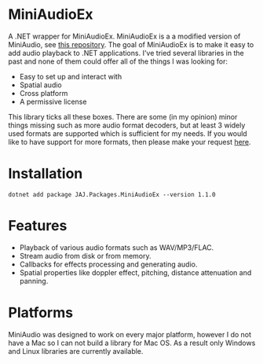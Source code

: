 # MiniAudioEx
A .NET wrapper for MiniAudioEx. MiniAudioEx is a a modified version of MiniAudio, see [this repository](https://github.com/japajoe/miniaudioex). The goal of MiniAudioEx is to make it easy to add audio playback to .NET applications. I've tried several libraries in the past and none of them could offer all of the things I was looking for:

- Easy to set up and interact with
- Spatial audio
- Cross platform
- A permissive license

This library ticks all these boxes. There are some (in my opinion) minor things missing such as more audio format decoders, but at least 3 widely used formats are supported which is sufficient for my needs. If you would like to have support for more formats, then please make your request [here](https://github.com/mackron/miniaudio).

# Installation
```
dotnet add package JAJ.Packages.MiniAudioEx --version 1.1.0
```

# Features
- Playback of various audio formats such as WAV/MP3/FLAC.
- Stream audio from disk or from memory.
- Callbacks for effects processing and generating audio.
- Spatial properties like doppler effect, pitching, distance attenuation and panning.

# Platforms
MiniAudio was designed to work on every major platform, however I do not have a Mac so I can not build a library for Mac OS. As a result only Windows and Linux libraries are currently available.

